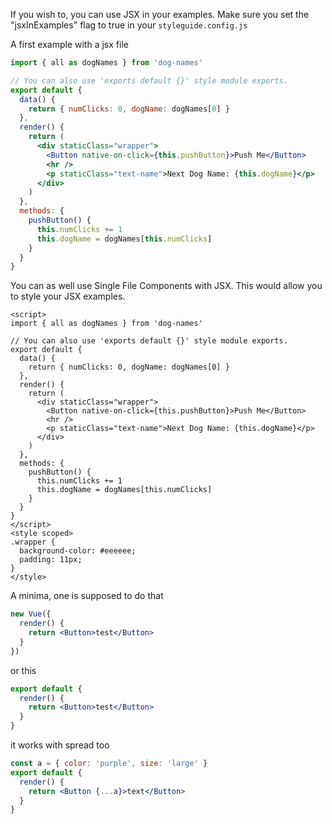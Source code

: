 If you wish to, you can use JSX in your examples. Make sure you set the "jsxInExamples" flag to true in your `styleguide.config.js`

A first example with a jsx file

```jsx
import { all as dogNames } from 'dog-names'

// You can also use 'exports default {}' style module exports.
export default {
  data() {
    return { numClicks: 0, dogName: dogNames[0] }
  },
  render() {
    return (
      <div staticClass="wrapper">
        <Button native-on-click={this.pushButton}>Push Me</Button>
        <hr />
        <p staticClass="text-name">Next Dog Name: {this.dogName}</p>
      </div>
    )
  },
  methods: {
    pushButton() {
      this.numClicks += 1
      this.dogName = dogNames[this.numClicks]
    }
  }
}
```

You can as well use Single File Components with JSX. This would allow you to style your JSX examples.

```vue
<script>
import { all as dogNames } from 'dog-names'

// You can also use 'exports default {}' style module exports.
export default {
  data() {
    return { numClicks: 0, dogName: dogNames[0] }
  },
  render() {
    return (
      <div staticClass="wrapper">
        <Button native-on-click={this.pushButton}>Push Me</Button>
        <hr />
        <p staticClass="text-name">Next Dog Name: {this.dogName}</p>
      </div>
    )
  },
  methods: {
    pushButton() {
      this.numClicks += 1
      this.dogName = dogNames[this.numClicks]
    }
  }
}
</script>
<style scoped>
.wrapper {
  background-color: #eeeeee;
  padding: 11px;
}
</style>
```

A minima, one is supposed to do that

```jsx
new Vue({
  render() {
    return <Button>test</Button>
  }
})
```

or this

```jsx
export default {
  render() {
    return <Button>test</Button>
  }
}
```

it works with spread too

```jsx
const a = { color: 'purple', size: 'large' }
export default {
  render() {
    return <Button {...a}>text</Button>
  }
}
```
